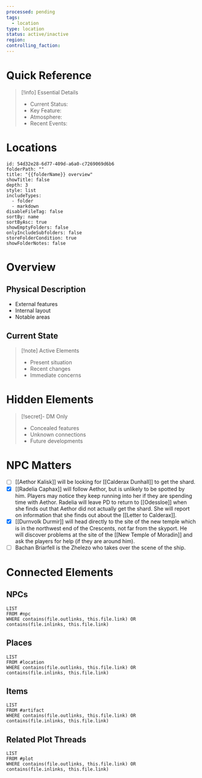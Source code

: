 ```yaml
---
processed: pending
tags:
  - location
type: location
status: active/inactive
region: 
controlling_faction:
---
```


# Quick Reference
> [!info] Essential Details
> - Current Status:
> - Key Feature:
> - Atmosphere:
> - Recent Events:

# Locations
```folder-overview
id: 54d32e28-6d77-409d-a6a0-c7269069d6b6
folderPath: ""
title: "{{folderName}} overview"
showTitle: false
depth: 3
style: list
includeTypes:
  - folder
  - markdown
disableFileTag: false
sortBy: name
sortByAsc: true
showEmptyFolders: false
onlyIncludeSubfolders: false
storeFolderCondition: true
showFolderNotes: false
```

# Overview
## Physical Description
- External features
- Internal layout
- Notable areas

## Current State
> [!note] Active Elements
> - Present situation
> - Recent changes
> - Immediate concerns

# Hidden Elements
> [!secret]- DM Only
> - Concealed features
> - Unknown connections
> - Future developments

# NPC Matters
- [ ] [[Aethor Kalisk]] will be looking for [[Calderax Dunhall]] to get the shard.
- [x] [[Radelia Caphax]] will follow Aethor, but is unlikely to be spotted by him. Players may notice they keep running into her if they are spending time with Aethor. Radelia will leave PD to return to [[Odessloe]] when she finds out that Aethor did not actually get the shard. She will report on information that she finds out about the [[Letter to Calderax]].
- [x] [[Durnvolk Durmir]] will head directly to the site of the new temple which is in the northwest end of the Crescents, not far from the skyport. He will discover problems at the site of the [[New Temple of Moradin]] and ask the players for help (if they are around him).
- [ ] Bachan Briarfell is the Zhelezo who takes over the scene of the ship.

# Connected Elements
## NPCs
```dataview
LIST
FROM #npc
WHERE contains(file.outlinks, this.file.link) OR contains(file.inlinks, this.file.link)
```
## Places
```dataview
LIST
FROM #location
WHERE contains(file.outlinks, this.file.link) OR contains(file.inlinks, this.file.link)
```
## Items
```dataview
LIST
FROM #artifact 
WHERE contains(file.outlinks, this.file.link) OR contains(file.inlinks, this.file.link)
```
## Related Plot Threads
```dataview
LIST
FROM #plot 
WHERE contains(file.outlinks, this.file.link) OR contains(file.inlinks, this.file.link)
```
